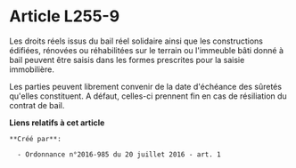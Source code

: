 # Article L255-9

Les droits réels issus du bail réel solidaire ainsi que les constructions édifiées, rénovées ou réhabilitées sur le terrain
ou l'immeuble bâti donné à bail peuvent être saisis dans les formes prescrites pour la saisie immobilière.

Les parties peuvent librement convenir de la date d'échéance des sûretés qu'elles constituent. A défaut, celles-ci prennent
fin en cas de résiliation du contrat de bail.

**Liens relatifs à cet article**

	**Créé par**:

	  - Ordonnance n°2016-985 du 20 juillet 2016 - art. 1
